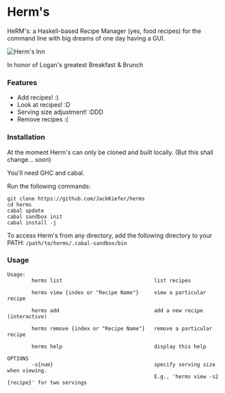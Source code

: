 # Herm's

HeRM's: a Haskell-based Recipe Manager (yes, food recipes) for the command line with big dreams of one day having a GUI.

![Herm's Inn](https://images.duckduckgo.com/iu/?u=https%3A%2F%2Firs2.4sqi.net%2Fimg%2Fgeneral%2F600x600%2F803_DzmDgevV4Yw5OrVsh9c4iaE7Bx8aSA0AY7y4L5Um7Qg.jpg&f=1)

In honor of Logan's greatest Breakfast & Brunch

### Features
- Add recipes! :)
- Look at recipes! :D
- Serving size adjustment! :DDD
- Remove recipes :(

### Installation

At the moment Herm's can only be cloned and built locally. (But this shall change... _soon_)

You'll need GHC and cabal.

Run the following commands:
```
git clone https://github.com/JackKiefer/herms
cd herms
cabal update
cabal sandbox init
cabal install -j
```
To access Herm's from any directory, add the following directory to your PATH:
`/path/to/herms/.cabal-sandbox/bin`

### Usage
```
Usage:
        herms list                              list recipes

        herms view {index or "Recipe Name"}     view a particular recipe

        herms add                               add a new recipe (interactive)

        herms remove {index or "Recipe Name"}   remove a particular recipe

        herms help                              display this help

OPTIONS
        -s{num}                                 specify serving size when viewing.
                                                E.g., 'herms view -s2 {recipe}' for two servings
```
